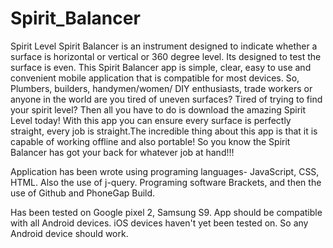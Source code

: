 # Spirit_Balancer
Spirit Level 
Spirit Balancer is an instrument designed to indicate whether a surface is horizontal or vertical or 360 degree level. Its designed to test the surface is even. This Spirit Balancer app is simple, clear, easy to use and convenient mobile application that is compatible for most devices.  So, Plumbers, builders, handymen/women/ DIY enthusiasts, trade workers or anyone in the world are you tired of uneven surfaces? Tired of trying to find your spirit level? Then all you have to do is download the amazing Spirit Level today! With this app you can ensure every surface is perfectly straight, every job is straight.The incredible thing about this app is that it is capable of working offline and also portable! So you know the Spirit Balancer has got your back for whatever job at hand!!!

Application has been wrote using programing languages- JavaScript, CSS, HTML. Also the use of j-query. Programing software Brackets, and then the use of Github and PhoneGap Build.

Has been tested on Google pixel 2, Samsung S9. App should be compatible with all Android devices. iOS devices haven't yet been tested on. So any Android device should work. 
